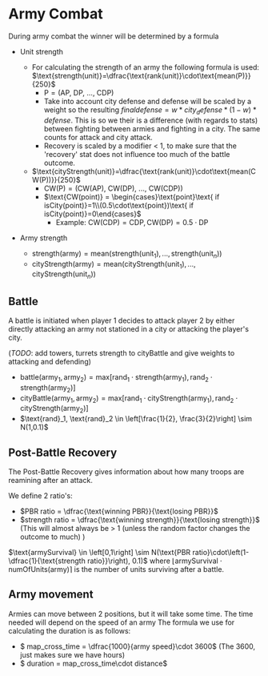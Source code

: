 # Army Combat 

During army combat the winner will be determined by a formula

* Unit strength
	
	* For calculating the strength of an army the following formula is used: $\text{strength(unit)}=\dfrac{\text{rank(unit)}\cdot\text{mean(P)}}{250}$
        * $\text{P} = ( \text{AP, DP, ..., CDP})$
        * Take into account city defense and defense will be scaled by a weight so the resulting $final defense = w*city_defense*(1-w)*defense$. This is so we their is a difference (with regards to stats) between fighting between armies and fighting in a city. The same counts for attack and city attack.
        * Recovery is scaled by a modifier < 1, to make sure that the 'recovery' stat does not influence too much of the battle outcome.
    *  $\text{cityStrength(unit)}=\dfrac{\text{rank(unit)}\cdot\text{mean(CW(P))}}{250}$
		* $\text{CW(P)} = ( \text{CW(AP), CW(DP), ..., CW(CDP)})$
		* $\text{CW(point)} = \begin{cases}\text{point}\text{ if isCity(point)}=1\\(0.5\cdot\text{point})\text{ if isCity(point)}=0\end{cases}$
			* Example: $\text{CW(CDP)}=\text{CDP},\text{CW(DP)}=0.5\cdot\text{DP}$
* Army strength
	* $\text{strength(army)}=\text{mean}(\text{strength(unit}_1),...,\text{strength(unit}_n))$ 
	* $\text{cityStrength(army)}=\text{mean}(\text{cityStrength(unit}_1),...,\text{cityStrength(unit}_n))$ 
## Battle 
A battle is initiated when player 1 decides to attack player 2 by either directly attacking an army not stationed in a city or attacking the player's city.

(*TODO*: add towers, turrets strength to cityBattle and give weights to attacking and defending)
* $\text{battle}(\text{army}_1, \text{army}_2)=\text{max}\left[\text{rand}_1\cdot\text{strength}(\text{army}_1),\text{rand}_2\cdot\text{strength}(\text{army}_2)\right]$
* $\text{cityBattle}(\text{army}_1, \text{army}_2)=\text{max}\left[\text{rand}_1\cdot\text{cityStrength}(\text{army}_1),\text{rand}_2\cdot\text{cityStrength}(\text{army}_2)\right]$
* $\text{rand}_1, \text{rand}_2 \in \left[\frac{1}{2}, \frac{3}{2}\right] \sim N(1,0.1)$ 
## Post-Battle Recovery
The Post-Battle Recovery gives information about how many troops are reamining after an attack.

We define 2 ratio's:

* $PBR ratio = \dfrac{\text{winning PBR}}{\text{losing PBR}}$
* $strength ratio = \dfrac{\text{winning strength}}{\text{losing strength}}$ (This will almost always be > 1 (unless the random factor changes the outcome to much) )


$\text{armySurvival} \in \left[0,1\right] \sim N(\text{PBR ratio}\cdot\left(1-\dfrac{1}{\text{strength ratio}}\right), 0.1)$ where $\left\lfloor\text{armySurvival}\cdot\text{numOfUnits(army)}\right\rceil$ is the number of units surviving after a battle.

## Army movement
Armies can move between 2 positions, but it will take some time. The time needed will depend on the speed of an army
The formula we use for calculating the duration is as follows:

* $ map_cross_time = \dfrac{1000}{army speed}\cdot 3600$ (The 3600, just makes sure we have hours)
* $ duration =  map_cross_time\cdot distance$